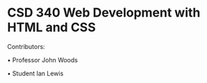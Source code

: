 # CSD 340 Web Development with HTML and CSS
Contributors:

• Professor John Woods

• Student Ian Lewis
